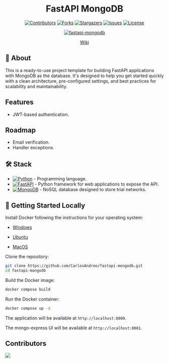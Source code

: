 <div align="center">

# FastAPI MongoDB <!-- omit in toc -->

[![Contributors][contributors-shield]][contributors-url]
[![Forks][forks-shield]][forks-url]
[![Stargazers][stars-shield]][stars-url]
[![Issues][issues-shield]][issues-url]
[![License][license-shield]][license-url]

[![fastapi-mongodb][fastapi-mongodb-badge]][fastapi-mongodb-url]

[Wiki](https://github.com/CarlosAndreo/fastapi-mongodb/wiki)

</div>

## :brain: About

This is a ready-to-use project template for building FastAPI applications with MongoDB as the database. It's designed to help you get started quickly with a clean architecture, pre-configured settings, and best practices for scalability and maintainability.

## Features

- JWT-based authentication.

## Roadmap

- Email verification.
- Handler exceptions.

## :hammer_and_wrench: Stack
- [![Python][python-badge]][python-url] - Programming language.
- [![FastAPI][fastapi-badge]][fastapi-url] - Python framework for web applications to expose the API.
- [![MongoDB][mongodb-badge]][mongodb-url] - NoSQL database designed to store trial networks.

## :rocket: Getting Started Locally

Install Docker following the instructions for your operating system:

- [Windows](https://docs.docker.com/desktop/setup/install/windows-install/)

- [Ubuntu](https://docs.docker.com/engine/install/ubuntu/#install-using-the-repository)

- [MacOS](https://docs.docker.com/desktop/install/mac-install/)

Clone the repository:

```bash
git clone https://github.com/CarlosAndreo/fastapi-mongodb.git
cd fastapi-mongodb
```

Build the Docker image:

```bash
docker compose build
```

Run the Docker container:

```bash
docker compose up -d
```

The application will be available at `http://localhost:8000`.

The mongo-express UI will be available at `http://localhost:8081`.

## Contributors <!-- omit in toc -->

<a href="https://github.com/CarlosAndreo/fastapi-mongodb/graphs/contributors">
  <img src="https://contrib.rocks/image?repo=CarlosAndreo/fastapi-mongodb" />
</a>

[fastapi-mongodb-badge]: https://img.shields.io/github/v/release/CarlosAndreo/fastapi-mongodb?label=fastapi-mongodb&color=blue
[fastapi-mongodb-url]: https://github.com/CarlosAndreo/fastapi-mongodb/releases/latest
[contributors-shield]: https://img.shields.io/github/contributors/CarlosAndreo/fastapi-mongodb.svg?style=for-the-badge
[contributors-url]: https://github.com/CarlosAndreo/fastapi-mongodb/graphs/contributors
[forks-shield]: https://img.shields.io/github/forks/CarlosAndreo/fastapi-mongodb.svg?style=for-the-badge
[forks-url]: https://github.com/CarlosAndreo/fastapi-mongodb/network/members
[stars-shield]: https://img.shields.io/github/stars/CarlosAndreo/fastapi-mongodb.svg?style=for-the-badge
[stars-url]: https://github.com/CarlosAndreo/fastapi-mongodb/stargazers
[issues-shield]: https://img.shields.io/github/issues/CarlosAndreo/fastapi-mongodb.svg?style=for-the-badge
[issues-url]: https://github.com/CarlosAndreo/fastapi-mongodb/issues
[license-shield]: https://img.shields.io/github/license/CarlosAndreo/fastapi-mongodb.svg?style=for-the-badge
[license-url]: https://github.com/CarlosAndreo/fastapi-mongodb/blob/main/LICENSE
[python-badge]: https://img.shields.io/badge/Python-3.13.3-blue?style=for-the-badge&logo=python&logoColor=white&labelColor=3776AB
[python-url]: https://www.python.org/downloads/release/python-3133/
[fastapi-badge]: https://img.shields.io/badge/FastAPI-0.115.12-blue?style=for-the-badge&logo=fastapi&logoColor=white&labelColor=009688
[fastapi-url]: https://fastapi.tiangolo.com/
[mongodb-badge]: https://img.shields.io/badge/MongoDB-8.0-green?style=for-the-badge&logo=mongodb&logoColor=white&labelColor=47A248
[mongodb-url]: https://www.mongodb.com/
